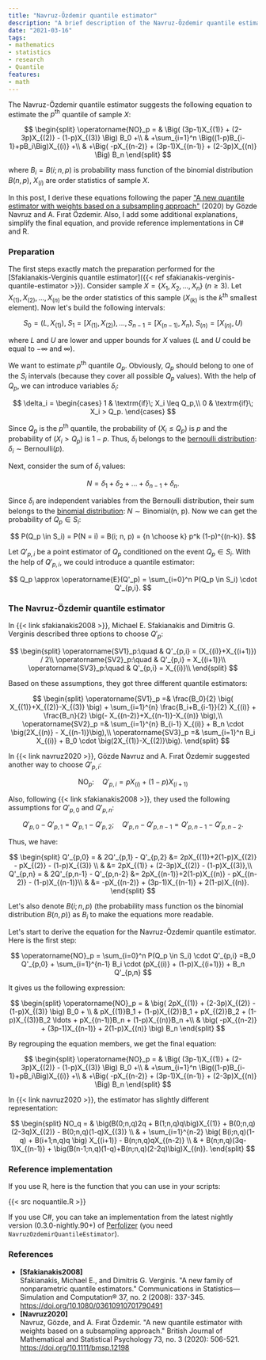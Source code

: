 ```yaml
---
title: "Navruz-Özdemir quantile estimator"
description: "A brief description of the Navruz-Özdemir quantile estimator"
date: "2021-03-16"
tags:
- mathematics
- statistics
- research
- Quantile
features:
- math
---
```


The Navruz-Özdemir quantile estimator
  suggests the following equation to estimate the $p^\textrm{th}$ quantile of sample $X$:

$$
\begin{split}
\operatorname{NO}_p =
& \Big( (3p-1)X_{(1)} + (2-3p)X_{(2)} - (1-p)X_{(3)} \Big) B_0 +\\
& +\sum_{i=1}^n \Big((1-p)B_{i-1}+pB_i\Big)X_{(i)} +\\
& +\Big( -pX_{(n-2)} + (3p-1)X_{(n-1)} + (2-3p)X_{(n)} \Big) B_n
\end{split}
$$

where $B_i = B(i; n, p)$ is probability mass function of the binomial distribution $B(n, p)$,
  $X_{(i)}$ are order statistics of sample $X$.

In this post, I derive these equations following the paper
  ["A new quantile estimator with weights based on a subsampling approach"](https://doi.org/10.1111/bmsp.12198) (2020)
  by Gözde Navruz and A. Fırat Özdemir.
Also, I add some additional explanations,
  simplify the final equation,
  and provide reference implementations in C# and R.

<!--more-->

### Preparation

The first steps exactly match the preparation performed for the
  [Sfakianakis-Verginis quantile estimator]({{< ref sfakianakis-verginis-quantile-estimator >}}).
Consider sample $X = \{ X_1, X_2, \ldots, X_n \}$ ($n \geq 3$).
Let $X_{(1)}, X_{(2)}, \ldots, X_{(n)}$ be the order statistics of this sample
  ($X_{(k)}$ is the $k^\textrm{th}$ smallest element).
Now let's build the following intervals:

$$
S_0 = \big(L, X_{(1)} \big),\;
S_1 = \big[X_{(1)}, X_{(2)} \big),
\ldots,
S_{n-1} = \big[X_{(n-1)},X_{n} \big),\;
S_{(n)} = \big[X_{(n)}, U \big)
$$

where $L$ and $U$ are lower and upper bounds for $X$ values ($L$ and $U$ could be equal to $-\infty$ and $\infty$).

We want to estimate $p^\textrm{th}$ quantile $Q_p$.
Obviously, $Q_p$ should belong to one of the $S_i$ intervals (because they cover all possible $Q_p$ values).
With the help of $Q_p$, we can introduce variables $\delta_i$:

$$
\delta_i =
\begin{cases}
  1 & \textrm{if}\; X_i \leq Q_p,\\
  0 & \textrm{if}\; X_i > Q_p.
\end{cases}
$$

Since $Q_p$ is the $p^\textrm{th}$ quantile,
  the probability of $(X_i \leq Q_p)$ is $p$ and
  the probability of $(X_i > Q_p)$ is $1-p$.
Thus, $\delta_i$ belongs to the [bernoulli distribution](https://en.wikipedia.org/wiki/Bernoulli_distribution):
  $\delta_i \sim \textrm{Bernoulli}(p)$.

Next, consider the sum of $\delta_i$ values:

$$
N = \delta_1 + \delta_2 + \ldots + \delta_{n-1} + \delta_n.
$$

Since $\delta_i$ are independent variables from the Bernoulli distribution,
  their sum belongs to the [binomial distribution](https://en.wikipedia.org/wiki/Binomial_distribution):
  $N \sim \textrm{Binomial(n, p)}$.
Now we can get the probability of $Q_p \in S_i$:

$$
P(Q_p \in S_i) = P(N = i) = B(i; n, p) = {n \choose k} p^k (1-p)^{(n-k)}.
$$

Let $Q'_{p,i}$ be a point estimator of $Q_p$ conditioned on the event $Q_p \in S_i$.
With the help of $Q'_{p,i}$, we could introduce a quantile estimator:

$$
Q_p \approx \operatorname{E}(Q'_p) = \sum_{i=0}^n P(Q_p \in S_i) \cdot Q'_{p,i}.
$$

### The Navruz-Özdemir quantile estimator

In {{< link sfakianakis2008 >}}, Michael E. Sfakianakis and Dimitris G. Verginis described
  three options to choose $Q'_p$:

$$
\begin{split}
\operatorname{SV1}_p:\quad & Q'_{p,i} = (X_{(i)}+X_{(i+1)}) / 2\\
\operatorname{SV2}_p:\quad & Q'_{p,i} = X_{(i+1)}\\
\operatorname{SV3}_p:\quad & Q'_{p,i} = X_{(i)}\\
\end{split}
$$

Based on these assumptions, they got three different quantile estimators:

$$
\begin{split}
\operatorname{SV1}_p =&
\frac{B_0}{2} \big( X_{(1)}+X_{(2)}-X_{(3)} \big) +
\sum_{i=1}^{n} \frac{B_i+B_{i-1}}{2} X_{(i)} +
\frac{B_n}{2} \big(- X_{(n-2)}+X_{(n-1)}-X_{(n)} \big),\\
\operatorname{SV2}_p =& \sum_{i=1}^{n} B_{i-1} X_{(i)} + B_n \cdot \big(2X_{(n)} - X_{(n-1)}\big),\\
\operatorname{SV3}_p =& \sum_{i=1}^n B_i X_{(i)} + B_0 \cdot \big(2X_{(1)}-X_{(2)}\big).
\end{split}
$$

In {{< link navruz2020 >}}, Gözde Navruz and A. Fırat Özdemir suggested another way to choose $Q'_{p,i}$:

$$
\operatorname{NO}_p:\quad Q'_{p,i} = pX_{(i)} + (1-p) X_{(i+1)}
$$

Also, following {{< link sfakianakis2008 >}},
  they used the following assumptions for $Q'_{p,0}$ and $Q'_{p,n}$:

$$
Q'_{p,0}-Q'_{p,1} = Q'_{p,1} - Q'_{p,2}; \quad Q'_{p,n} - Q'_{p,n-1} = Q'_{p,n-1}-Q'_{p,n-2}.
$$

Thus, we have:

$$
\begin{split}
Q'_{p,0} = & 2Q'_{p,1} - Q'_{p,2}
&= 2pX_{(1)}+2(1-p)X_{(2)} - pX_{(2)} - (1-p)X_{(3)} \\
& &= 2pX_{(1)} + (2-3p)X_{(2)} - (1-p)X_{(3)},\\
Q'_{p,n} = & 2Q'_{p,n-1} - Q'_{p,n-2}
&= 2pX_{(n-1)}+2(1-p)X_{(n)} - pX_{(n-2)} - (1-p)X_{(n-1)}\\
& &= -pX_{(n-2)} + (3p-1)X_{(n-1)} + 2(1-p)X_{(n)}.
\end{split}
$$

Let's also denote $B(i; n, p)$ (the probability mass function os the binomial distribution $B(n, p)$) as $B_i$ to
  make the equations more readable.

Let's start to derive the equation for the Navruz-Özdemir quantile estimator.
Here is the first step:

$$
\operatorname{NO}_p =
\sum_{i=0}^n P(Q_p \in S_i) \cdot Q'_{p,i}
=B_0 Q'_{p,0} + 
\sum_{i=1}^{n-1} B_i \cdot (pX_{(i)} + (1-p)X_{(i+1)}) +
B_n Q'_{p,n}
$$

It gives us the following expression:

$$
\begin{split}
\operatorname{NO}_p = &
\big( 2pX_{(1)} + (2-3p)X_{(2)} - (1-p)X_{(3)} \big) B_0 + \\
& pX_{(1)}B_1 + (1-p)X_{(2)}B_1 + pX_{(2)}B_2 + (1-p)X_{(3)}B_2 \ldots + pX_{(n-1)}B_n + (1-p)X_{(n)}B_n +\\
& \big( -pX_{(n-2)} + (3p-1)X_{(n-1)} + 2(1-p)X_{(n)} \big) B_n
\end{split}
$$

By regrouping the equation members, we get the final equation:

$$
\begin{split}
\operatorname{NO}_p =
& \Big( (3p-1)X_{(1)} + (2-3p)X_{(2)} - (1-p)X_{(3)} \Big) B_0 +\\
& +\sum_{i=1}^n \Big((1-p)B_{i-1}+pB_i\Big)X_{(i)} +\\
& +\Big( -pX_{(n-2)} + (3p-1)X_{(n-1)} + (2-3p)X_{(n)} \Big) B_n
\end{split}
$$

In {{< link navruz2020 >}}, the estimator has slightly different representation:

$$
\begin{split}
NO_q = &
  \big(B(0;n,q)2q + B(1;n,q)q\big)X_{(1)} +
  B(0;n,q)(2-3q)X_{(2)} -
  B(0;n,q)(1-q)X_{(3)} \\
  & + \sum_{i=1}^{n-2} \big( B(i;n,q)(1-q) + B(i+1;n,q)q \big) X_{(i+1)} -
  B(n;n,q)qX_{(n-2)} \\
  & + B(n;n,q)(3q-1)X_{(n-1)} +
  \big(B(n-1;n,q)(1-q)+B(n;n,q)(2-2q)\big)X_{(n)}.
\end{split}
$$

### Reference implementation

If you use R, here is the function that you can use in your scripts:

{{< src noquantile.R >}}

If you use C#, you can take an implementation from
  the latest nightly version (0.3.0-nightly.90+) of [Perfolizer](https://github.com/AndreyAkinshin/perfolizer)
  (you need `NavruzOzdemirQuantileEstimator`).

### References

* <b id="Sfakianakis2008">[Sfakianakis2008]</b>  
  Sfakianakis, Michael E., and Dimitris G. Verginis. "A new family of nonparametric quantile estimators."
  Communications in Statistics—Simulation and Computation® 37, no. 2 (2008): 337-345.  
  https://doi.org/10.1080/03610910701790491
* <b id="Navruz2020">[Navruz2020]</b>  
  Navruz, Gözde, and A. Fırat Özdemir. "A new quantile estimator with weights based on a subsampling approach."
  British Journal of Mathematical and Statistical Psychology 73, no. 3 (2020): 506-521.  
  https://doi.org/10.1111/bmsp.12198